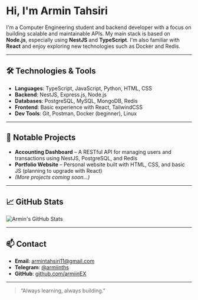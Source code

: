 # Hi, I'm Armin Tahsiri

I'm a Computer Engineering student and backend developer with a focus on building scalable and maintainable APIs. My main stack is based on **Node.js**, especially using **NestJS** and **TypeScript**. I'm also familiar with **React** and enjoy exploring new technologies such as Docker and Redis.

---

## 🛠️ Technologies & Tools

- **Languages**: TypeScript, JavaScript, Python, HTML, CSS
- **Backend**: NestJS, Express.js, Node.js
- **Databases**: PostgreSQL, MySQL, MongoDB, Redis
- **Frontend**: Basic experience with React, TailwindCSS
- **Dev Tools**: Git, Postman, Docker (beginner), Linux

---

## 📂 Notable Projects

- **Accounting Dashboard** – A RESTful API for managing users and transactions using NestJS, PostgreSQL, and Redis
- **Portfolio Website** – Personal website built with HTML, CSS, and basic JS (planning to upgrade with React)
- *(More projects coming soon...)*

---

## 📈 GitHub Stats

![Armin's GitHub Stats](https://github-readme-stats.vercel.app/api?username=armiinEX&show_icons=true&theme=gruvbox)

---

## 📫 Contact

- **Email**: armintahsiri11@gmail.com
- **Telegram**: [@armiinths](https://t.me/armiinths)
- **GitHub**: [github.com/armiinEX](https://github.com/armiinEX)

---

> “Always learning, always building.”
